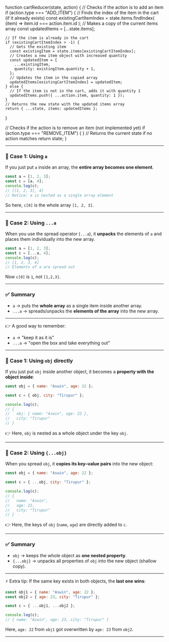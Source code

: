 function cartReducer(state, action) {
  // Checks if the action is to add an item
  if (action.type === "ADD_ITEM") {
    // Finds the index of the item in the cart (if it already exists)
    const existingCartItemIndex = state.items.findIndex(
      (item) => item.id === action.item.id
    );
    // Makes a copy of the current items array
    const updatedItems = [...state.items];

    // If the item is already in the cart
    if (existingCartItemIndex > -1) {
      // Gets the existing item
      const existingItem = state.items[existingCartItemIndex];
      // Creates a new item object with increased quantity
      const updatedItem = {
        ...existingItem,
        quantity: existingItem.quantity + 1,
      };
      // Updates the item in the copied array
      updatedItems[existingCartItemIndex] = updatedItem;
    } else {
      // If the item is not in the cart, adds it with quantity 1
      updatedItems.push({ ...action.item, quantity: 1 });
    }
    // Returns the new state with the updated items array
    return { ...state, items: updatedItems };
  }

  // Checks if the action is to remove an item (not implemented yet)
  if (action.type === "REMOVE_ITEM") {
  }
  // Returns the current state if no action matches
  return state;
}


---

### 🔹 Case 1: Using `a`

If you just put `a` inside an array, the **entire array becomes one element**.

```js
const a = [1, 2, 3];
const c = [a, 4];
console.log(c); 
// [[1, 2, 3], 4]  
// Notice: a is nested as a single array element
```

So here, `c[0]` is the whole array `[1, 2, 3]`.

---

### 🔹 Case 2: Using `...a`

When you use the spread operator (`...a`), it **unpacks** the elements of `a` and places them individually into the new array.

```js
const a = [1, 2, 3];
const c = [...a, 4];
console.log(c);
// [1, 2, 3, 4]  
// Elements of a are spread out
```

Now `c[0]` is `1`, not `[1,2,3]`.

---

### ✅ Summary

* `a` → puts the **whole array** as a single item inside another array.
* `...a` → spreads/unpacks the **elements of the array** into the new array.

---

👉 A good way to remember:

* `a` → "keep it as it is"
* `...a` → "open the box and take everything out"


---

### 🔹 Case 1: Using `obj` directly

If you just put `obj` inside another object, it becomes a **property with the object inside**:

```js
const obj = { name: "Aswin", age: 22 };

const c = { obj, city: "Tirupur" };

console.log(c);
// {
//   obj: { name: "Aswin", age: 22 },  
//   city: "Tirupur"
// }
```

👉 Here, `obj` is nested as a whole object under the key `obj`.

---

### 🔹 Case 2: Using `{...obj}`

When you spread `obj`, it **copies its key–value pairs** into the new object:

```js
const obj = { name: "Aswin", age: 22 };

const c = { ...obj, city: "Tirupur" };

console.log(c);
// {
//   name: "Aswin",
//   age: 22,
//   city: "Tirupur"
// }
```

👉 Here, the keys of `obj` (`name`, `age`) are directly added to `c`.

---

### ✅ Summary

* `obj` → keeps the whole object as **one nested property**.
* `{...obj}` → unpacks all properties of `obj` into the new object (shallow copy).

---

⚡ Extra tip: If the same key exists in both objects, the **last one wins**:

```js
const obj1 = { name: "Aswin", age: 22 };
const obj2 = { age: 23, city: "Tirupur" };

const c = { ...obj1, ...obj2 };

console.log(c);
// { name: "Aswin", age: 23, city: "Tirupur" }
```

Here, `age: 22` from `obj1` got overwritten by `age: 23` from `obj2`.

---

